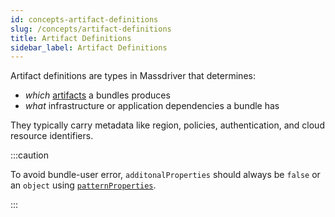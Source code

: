 ```yaml
---
id: concepts-artifact-definitions
slug: /concepts/artifact-definitions
title: Artifact Definitions
sidebar_label: Artifact Definitions
---
```


Artifact definitions are types in Massdriver that determines:

* _which_ [artifacts](/concepts/artifacts) a bundles produces
* _what_ infrastructure or application dependencies a bundle has

They typically carry metadata like region, policies, authentication, and cloud resource identifiers.

:::caution

To avoid bundle-user error, `additonalProperties` should always be `false` or an `object` using [`patternProperties`](http://json-schema.org/understanding-json-schema/reference/object.html#pattern-properties).

:::
